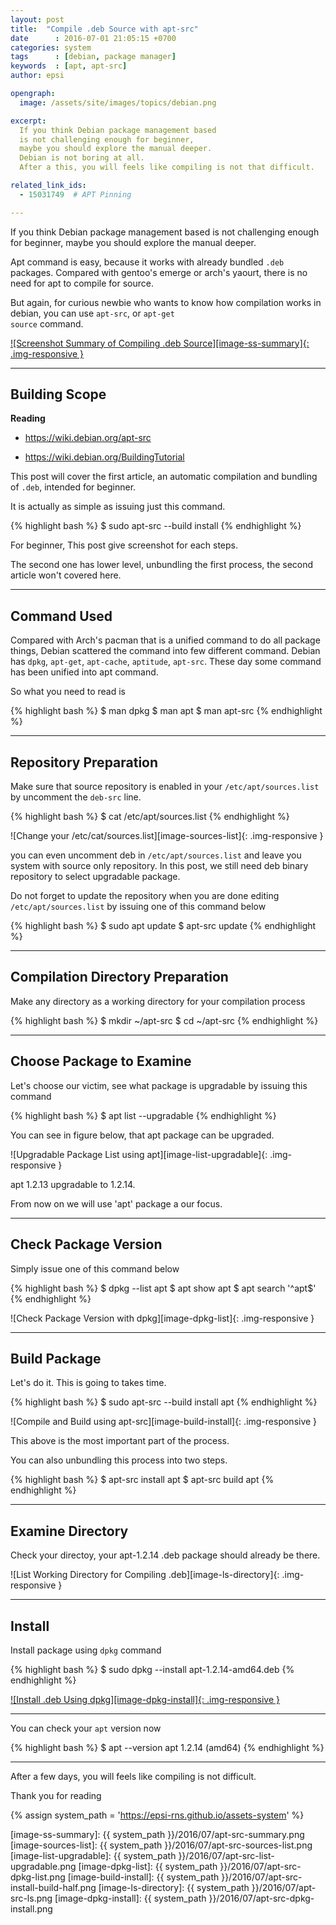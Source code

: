 ```yaml
---
layout: post
title:  "Compile .deb Source with apt-src"
date      : 2016-07-01 21:05:15 +0700
categories: system
tags      : [debian, package manager]
keywords  : [apt, apt-src]
author: epsi

opengraph:
  image: /assets/site/images/topics/debian.png

excerpt:
  If you think Debian package management based 
  is not challenging enough for beginner,
  maybe you should explore the manual deeper.
  Debian is not boring at all.
  After a this, you will feels like compiling is not that difficult.

related_link_ids: 
  - 15031749  # APT Pinning

---
```


If you think Debian package management based 
is not challenging enough for beginner,
maybe you should explore the manual deeper.

Apt command is easy, because it works with
already bundled <code>.deb</code> packages.
Compared with gentoo's emerge or arch's yaourt,
there is no need for apt to compile for source.

But again, for curious newbie who wants to know
how compilation works in debian, 
you can use <code>apt-src</code>, or <code>apt-get source</code> command.

[![Screenshot Summary of Compiling .deb Source][image-ss-summary]{: .img-responsive }][photo-ss-summary]

-- -- --

## Building Scope

**Reading**

* <https://wiki.debian.org/apt-src>

* <https://wiki.debian.org/BuildingTutorial>

This post will cover the first article,
an automatic compilation and bundling of <code>.deb</code>,
intended for beginner.

It is actually as simple as issuing just this command.

{% highlight bash %}
$ sudo apt-src --build install <your-package>
{% endhighlight %}

For beginner, This post give screenshot for each steps.

The second one has lower level,
unbundling the first process,
the second article won't covered here.

-- -- --

## Command Used

Compared with Arch's pacman that is a unified command to do all package things,
Debian scattered the command into few different command.
Debian has <code>dpkg</code>, <code>apt-get</code>, 
<code>apt-cache</code>, <code>aptitude</code>, <code>apt-src</code>.
These day some command has been unified into apt command.

So what you need to read is 

{% highlight bash %}
$ man dpkg
$ man apt
$ man apt-src
{% endhighlight %}

-- -- --

## Repository Preparation

Make sure that source repository
is enabled in your <code class="code-file">/etc/apt/sources.list</code>
by uncomment the <code>deb-src</code> line.

{% highlight bash %}
$ cat /etc/apt/sources.list
{% endhighlight %}

![Change your /etc/cat/sources.list][image-sources-list]{: .img-responsive }

you can even uncomment deb in <code class="code-file">/etc/apt/sources.list</code> and leave you system with source only repository.
In this post, we still need deb binary repository to select upgradable package.

Do not forget to update the repository
when you are done editing <code class="code-file">/etc/apt/sources.list</code>
by issuing one of this command below

{% highlight bash %}
$ sudo apt update
$ apt-src update
{% endhighlight %}

-- -- --

## Compilation Directory Preparation

Make any directory as a working directory 
for your compilation process

{% highlight bash %}
$ mkdir ~/apt-src
$ cd ~/apt-src
{% endhighlight %}

-- -- --

## Choose Package to Examine

Let's choose our victim,
see what package is upgradable
by issuing this command

{% highlight bash %}
$ apt list --upgradable
{% endhighlight %}

You can see in figure below,
that apt package can be upgraded.

![Upgradable Package List using apt][image-list-upgradable]{: .img-responsive }

apt 1.2.13 upgradable to 1.2.14.

From now on we will use 'apt' package a our focus.

-- -- --

## Check Package Version

Simply issue one of this command below

{% highlight bash %}
$ dpkg --list apt 
$ apt show apt
$ apt search '^apt$'
{% endhighlight %}

![Check Package Version with dpkg][image-dpkg-list]{: .img-responsive }

-- -- --

## Build Package

Let's do it.
This is going to takes time.

{% highlight bash %}
$ sudo apt-src --build install apt
{% endhighlight %}

![Compile and Build using apt-src][image-build-install]{: .img-responsive }

This above is the most important part of the process.

You can also unbundling this process into two steps.

{% highlight bash %}
$ apt-src install apt
$ apt-src build apt
{% endhighlight %}

-- -- --

## Examine Directory

Check your directoy, 
your apt-1.2.14 .deb package should already be there.

![List Working Directory for Compiling .deb][image-ls-directory]{: .img-responsive }

-- -- --

## Install

Install package using <code class="code-command">dpkg</code> command

{% highlight bash %}
$ sudo dpkg --install apt-1.2.14-amd64.deb
{% endhighlight %}
 
[![Install .deb Using dpkg][image-dpkg-install]{: .img-responsive }][photo-build-install]

-- -- --

You can check your <code>apt</code> version now

{% highlight bash %}
$ apt --version
apt 1.2.14 (amd64)
{% endhighlight %}

-- -- --

After a few days, you will feels like compiling is not difficult.

Thank you for reading


[//]: <> ( -- -- -- links below -- -- -- )

{% assign system_path = 'https://epsi-rns.github.io/assets-system' %}

[image-ss-summary]:      {{ system_path }}/2016/07/apt-src-summary.png
[image-sources-list]:    {{ system_path }}/2016/07/apt-src-sources-list.png
[image-list-upgradable]: {{ system_path }}/2016/07/apt-src-list-upgradable.png
[image-dpkg-list]:       {{ system_path }}/2016/07/apt-src-dpkg-list.png
[image-build-install]:   {{ system_path }}/2016/07/apt-src-install-build-half.png
[image-ls-directory]:    {{ system_path }}/2016/07/apt-src-ls.png
[image-dpkg-install]:    {{ system_path }}/2016/07/apt-src-dpkg-install.png

[photo-ss-summary]:    https://photos.google.com/album/AF1QipOI-OvBHZtRX5saQhwM3h7JWm32xboQ5aCs5fLr/photo/AF1QipNdo5-ufbNUoAQo9rfl7uY_tXFDh-NL1ZL_5p6X
[photo-build-install]: https://photos.google.com/album/AF1QipOI-OvBHZtRX5saQhwM3h7JWm32xboQ5aCs5fLr/photo/AF1QipOf1CvlfS4Zq33u37UmRpAVaYjnNaJcVl5JiaIK
